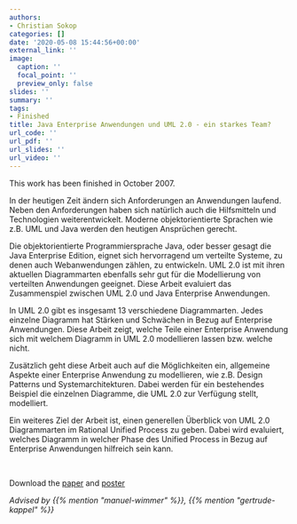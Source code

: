 ```yaml
---
authors:
- Christian Sokop
categories: []
date: '2020-05-08 15:44:56+00:00'
external_link: ''
image:
  caption: ''
  focal_point: ''
  preview_only: false
slides: ''
summary: ''
tags:
- Finished
title: Java Enterprise Anwendungen und UML 2.0 - ein starkes Team?
url_code: ''
url_pdf: ''
url_slides: ''
url_video: ''
---
```


This work has been finished in October 2007.

In der heutigen Zeit ändern sich Anforderungen an Anwendungen laufend. Neben den Anforderungen haben sich natürlich auch die Hilfsmitteln und Technologien weiterentwickelt. Moderne objektorientierte Sprachen wie z.B. UML und Java werden den heutigen Ansprüchen gerecht.

Die objektorientierte Programmiersprache Java, oder besser gesagt die Java Enterprise Edition, eignet sich hervorragend um verteilte Systeme, zu denen auch Webanwendungen zählen, zu entwickeln. UML 2.0 ist mit ihren aktuellen Diagrammarten ebenfalls sehr gut für die Modellierung von verteilten Anwendungen geeignet. Diese Arbeit evaluiert das Zusammenspiel zwischen UML 2.0 und Java Enterprise Anwendungen.

In UML 2.0 gibt es insgesamt 13 verschiedene Diagrammarten. Jedes einzelne Diagramm hat Stärken und Schwächen in Bezug auf Enterprise Anwendungen. Diese Arbeit zeigt, welche Teile einer Enterprise Anwendung sich mit welchem Diagramm in UML 2.0 modellieren lassen bzw. welche nicht.

Zusätzlich geht diese Arbeit auch auf die Möglichkeiten ein, allgemeine Aspekte einer Enterprise Anwendung zu modellieren, wie z.B. Design Patterns und Systemarchitekturen. Dabei werden für ein bestehendes Beispiel die einzelnen Diagramme, die UML 2.0 zur Verfügung stellt, modelliert.

Ein weiteres Ziel der Arbeit ist, einen generellen Überblick von UML 2.0 Diagrammarten im Rational Unified Process zu geben. Dabei wird evaluiert, welches Diagramm in welcher Phase des Unified Process in Bezug auf Enterprise Anwendungen hilfreich sein kann.

&nbsp;

 Download the [paper](https://www.big.tuwien.ac.at/app/uploads/2016/10/Sokop_paper2.pdf) and [poster](https://www.big.tuwien.ac.at/app/uploads/2016/10/Sokop_poster2.pdf)

*Advised by {{% mention "manuel-wimmer" %}}, {{% mention "gertrude-kappel" %}}*